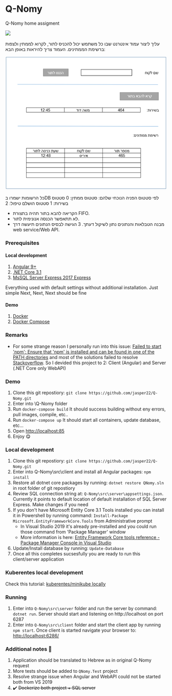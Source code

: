 # Q-Nomy

Q-Nomy home assigment

![](https://github.com/jasper22/q-nomy/workflows/Build%20and%20push%20package%20WebAPI/badge.svg)



עליך ליצור עמוד אינטרנט שבו כל משתמש יכול להכניס לתור, לקרוא לממתין ולצפות ברשימת הממתינים.
העמוד צריך להיראות באופן הבא:

![example view](docs/view01.png)

כל הרשומות ישמרו בDB לפי סטטוס הפניה הנוכחי שלהם:
סטטוס ממתין: 0
סטטוס בשירות: 1
סטטוס הושלם טיפול: 2
* 	הקריאה להבא בתור תהיה בתצורת FIFO.
* 	לא תתאפשר הכנסה אנונימית לתור.
* 	מבנה הטבלאות והנתונים נתון לשיקול דעתך.
3 הגישה לבסיס הנתונים תיעשה דרך web service/Web API.


### Prerequisites

#### Local development

1. [Angular 9+](http://angular.io/)
2. [.NET Core 3.1](https://dotnet.microsoft.com/download)
3. [MsSQL Server Express 2017 Express](https://www.microsoft.com/en-us/sql-server/sql-server-downloads)

Everything used with default settings without additional installation. Just simple Next, Next, Next should be fine

#### Demo

1. [Docker](https://www.docker.com/)
2. [Docker Compose](https://docs.docker.com/compose/install/)


### Remarks

* For some strange reason I personally run into this issue: [Failed to start 'npm': Ensure that 'npm' is installed and can be found in one of the PATH directories](https://github.com/dotnet/aspnetcore/issues/18201) and most of the solutions failed to resolve [Stackoverflow](https://stackoverflow.com/questions/59367072/failed-to-start-npm-ensure-that-npm-is-installed-and-can-be-found).
So I devided this project to 2: Client (Angular) and Server (.NET Core only WebAPI)

### Demo

1. Clone this git repostiory: `git clone https://github.com/jasper22/Q-Nomy.git`
2. Enter into \Q-Nomy folder
3. Run `docker-compose build`	It should success building without eny errors, pull images, compile, etc..
3. Run `docker-compose up`		It should start all containers, update database, etc...
4. Open [http://localhost:85](http://localhost:85/)
5. Enjoy :yum:

### Local development

1. Clone this git repostiory: `git clone https://github.com/jasper22/Q-Nomy.git`
2. Enter into Q-Nomy\src\client and install all Angular packages: `npm install`
3. Restore all dotnet core packages by running: `dotnet restore QNomy.sln` in root folder of git repostiory
4. Review SQL connection string at: `Q-Nomy\src\server\appsettings.json`. Currently it points to default location of default installation of SQL Server Express. Make changes if you need
5. If you don't have Microsoft Entity Core 3.1 Tools installed you can install it in Powershell by running command: `Install-Package Microsoft.EntityFrameworkCore.Tools` from Administrative prompt
	* In Visual Studio 2019 it's already pre-installed and you could run those command from 'Package Manager' window
	* More information is here: [Entity Framework Core tools reference - Package Manager Console in Visual Studio](https://docs.microsoft.com/en-us/ef/core/miscellaneous/cli/powershell)
6. Update/Install database by running: `Update-Database` 
7. Once all this completes sucsesfully you are ready to run this client/server application

### Kuberentes local development

Check this tutorial: [kuberentes/minikube locally](kuberenetes-minikube.md)


### Running
1. Enter into `Q-Nomy\src\server` folder and run the server by command: `dotnet run`. Server should start and listening on http://localhost on port 6287 
2. Enter into `Q-Nomy\src\client` folder and start the client app by running `npm start`. Once client is started navigate your browser to: [http://localhost:6286/](http://localhost:6286/)

### Additional notes :hammer:
1. Application should be translated to Hebrew as in original Q-Nomy request
2. More tests should be added to `QNomy.Test` project
3. Resolve strange issue when Angular and WebAPI could not be started both from VS 2019
4. :heavy_check_mark: ~~Dockerize both project + SQL server~~